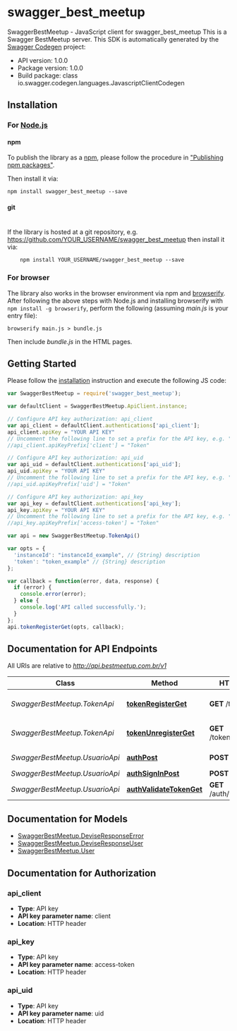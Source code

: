 # swagger_best_meetup

SwaggerBestMeetup - JavaScript client for swagger_best_meetup
This is a Swagger BestMeetup server.
This SDK is automatically generated by the [Swagger Codegen](https://github.com/swagger-api/swagger-codegen) project:

- API version: 1.0.0
- Package version: 1.0.0
- Build package: class io.swagger.codegen.languages.JavascriptClientCodegen

## Installation

### For [Node.js](https://nodejs.org/)

#### npm

To publish the library as a [npm](https://www.npmjs.com/),
please follow the procedure in ["Publishing npm packages"](https://docs.npmjs.com/getting-started/publishing-npm-packages).

Then install it via:

```shell
npm install swagger_best_meetup --save
```

#### git
#
If the library is hosted at a git repository, e.g.
https://github.com/YOUR_USERNAME/swagger_best_meetup
then install it via:

```shell
    npm install YOUR_USERNAME/swagger_best_meetup --save
```

### For browser

The library also works in the browser environment via npm and [browserify](http://browserify.org/). After following
the above steps with Node.js and installing browserify with `npm install -g browserify`,
perform the following (assuming *main.js* is your entry file):

```shell
browserify main.js > bundle.js
```

Then include *bundle.js* in the HTML pages.

## Getting Started

Please follow the [installation](#installation) instruction and execute the following JS code:

```javascript
var SwaggerBestMeetup = require('swagger_best_meetup');

var defaultClient = SwaggerBestMeetup.ApiClient.instance;

// Configure API key authorization: api_client
var api_client = defaultClient.authentications['api_client'];
api_client.apiKey = "YOUR API KEY"
// Uncomment the following line to set a prefix for the API key, e.g. "Token" (defaults to null)
//api_client.apiKeyPrefix['client'] = "Token"

// Configure API key authorization: api_uid
var api_uid = defaultClient.authentications['api_uid'];
api_uid.apiKey = "YOUR API KEY"
// Uncomment the following line to set a prefix for the API key, e.g. "Token" (defaults to null)
//api_uid.apiKeyPrefix['uid'] = "Token"

// Configure API key authorization: api_key
var api_key = defaultClient.authentications['api_key'];
api_key.apiKey = "YOUR API KEY"
// Uncomment the following line to set a prefix for the API key, e.g. "Token" (defaults to null)
//api_key.apiKeyPrefix['access-token'] = "Token"

var api = new SwaggerBestMeetup.TokenApi()

var opts = { 
  'instanceId': "instanceId_example", // {String} description
  'token': "token_example" // {String} description
};

var callback = function(error, data, response) {
  if (error) {
    console.error(error);
  } else {
    console.log('API called successfully.');
  }
};
api.tokenRegisterGet(opts, callback);

```

## Documentation for API Endpoints

All URIs are relative to *http://api.bestmeetup.com.br/v1*

Class | Method | HTTP request | Description
------------ | ------------- | ------------- | -------------
*SwaggerBestMeetup.TokenApi* | [**tokenRegisterGet**](docs/TokenApi.md#tokenRegisterGet) | **GET** /token/register | Register Token of User
*SwaggerBestMeetup.TokenApi* | [**tokenUnregisterGet**](docs/TokenApi.md#tokenUnregisterGet) | **GET** /token/unregister | Unregister Token of User
*SwaggerBestMeetup.UsuarioApi* | [**authPost**](docs/UsuarioApi.md#authPost) | **POST** /auth | Register User
*SwaggerBestMeetup.UsuarioApi* | [**authSignInPost**](docs/UsuarioApi.md#authSignInPost) | **POST** /auth/sign_in | Login
*SwaggerBestMeetup.UsuarioApi* | [**authValidateTokenGet**](docs/UsuarioApi.md#authValidateTokenGet) | **GET** /auth/validate_token | Validate Token


## Documentation for Models

 - [SwaggerBestMeetup.DeviseResponseError](docs/DeviseResponseError.md)
 - [SwaggerBestMeetup.DeviseResponseUser](docs/DeviseResponseUser.md)
 - [SwaggerBestMeetup.User](docs/User.md)


## Documentation for Authorization


### api_client

- **Type**: API key
- **API key parameter name**: client
- **Location**: HTTP header

### api_key

- **Type**: API key
- **API key parameter name**: access-token
- **Location**: HTTP header

### api_uid

- **Type**: API key
- **API key parameter name**: uid
- **Location**: HTTP header

